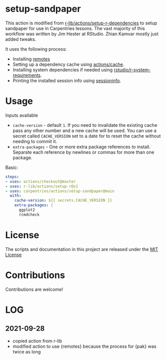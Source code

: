 # setup-sandpaper

This action is modified from
[r-lib/actions/setup-r-dependencies](https://github.com/r-lib/actions) to setup
sandpaper for use in Carpentries lessons. The vast majority of this workflow was
written by Jim Hester at RStudio. Zhian Kamvar mostly just added tweaks.

It uses the following process:

- Installing [remotes](https://remotes.r-lib.org/)
- Setting up a dependency cache using [actions/cache](https://github.com/actions/cache).
- Installing system dependencies if needed using [rstudio/r-system-requirements](https://github.com/rstudio/r-system-requirements).
- Printing the installed session info using [sessioninfo](https://github.com/r-lib/sessioninfo).

# Usage

Inputs available

- `cache-version` - default `1`. If you need to invalidate the existing cache pass any other number and a new cache will be used. You can use a secret called `CACHE_VERSION` set to a date for to reset the cache without needing to commit it. 
- `extra-packages` - One or more extra package references to install. Separate each reference by newlines or commas for more than one package.

Basic:
```yaml
steps:
- uses: actions/checkout@master
- uses: r-lib/actions/setup-r@v1
- uses: carpentries/actions/setup-sandpaper@main
  with:
    cache-version: ${{ secrets.CACHE_VERSION }}
    extra-packages: |
      ggplot2
      rcmdcheck
```

# License

The scripts and documentation in this project are released under the [MIT License](LICENSE)

# Contributions

Contributions are welcome!

# LOG

## 2021-09-28

 - copied action from r-lib
 - modified action to use {remotes} because the process for {pak} was twice as long

